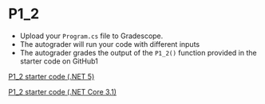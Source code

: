 # P1_2

* Upload your `Program.cs` file to Gradescope. 
* The autograder will run your code with different inputs 
* The autograder grades the output of the `P1_2()` function provided in the starter code on GitHub1

<!-- %20 is url encoding for spaces -->
[P1_2 starter code (.NET 5)](./.NET%205.0/Program.cs)

[P1_2 starter code (.NET Core 3.1)](./.NET%20Core%203.1/Program.cs)